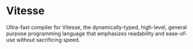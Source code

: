 # Vitesse
Ultra-fast compiler for Vitesse, the dynamically-typed, high-level, general purpose programming language that emphasizes readability and ease-of-use without sacrificing speed.
